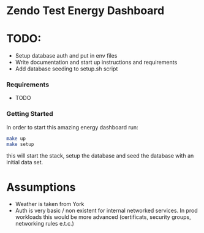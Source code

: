 # Zendo Test Energy Dashboard


# TODO:

- Setup database auth and put in env files
- Write documentation and start up instructions and requirements
- Add database seeding to setup.sh script

### Requirements

- TODO

### Getting Started

In order to start this amazing energy dashboard run:

```sh
make up
make setup
```

this will start the stack, setup the database and seed the database with an initial data set.

# Assumptions

- Weather is taken from York
- Auth is very basic / non existent for internal networked services. In prod workloads this would be more advanced (certificats, security groups, networking rules e.t.c.)

